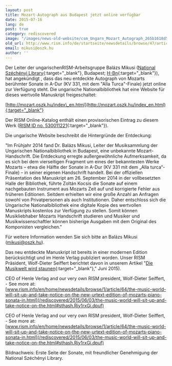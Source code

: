 ```yaml
---
layout: post
title: Mozart-Autograph aus Budapest jetzt online verfügbar
date: 2015-07-16
lang: de
post: true
category: rediscovered
image: "/images/news-old-website/csm_Ungarn_Mozart_Autograph_265b1618d5.png"
old_url: http://www.rism.info/de/startseite/newsdetails/browse/47/article/64/mozart-autograph-from-budapest-now-available-online.html
email: mikusi@oszk.hu
author: ''
---
```


Der Leiter der ungarischenRISM-Arbeitsgruppe Balázs Mikusi ([National Széchényi Library](http://regi.oszk.hu/index_en.htm){:target="_blank"}, Budapest; [H-Bn](https://opac.rism.info/search?View=rism&siglum=H-Bn){:target="_blank"}), hat angekündigt , dass das neu entdeckte Autograph von Mozarts berühmter Sonate in A-Dur (KV 331, mit dem "Alla Turca"-Finale) jetzt online zur Verfügung steht. Die ungarische Nationalbibliothek hat eine Website für dieses wertvolle Manuskript freigeschaltet:

[http://mozart.oszk.hu/index\_en.html](http://mozart.oszk.hu/index_en.html){:target="_blank"}

Der RISM Online-Katalog enthält einen provisorischen Eintrag zu diesem Werk ([RISM ID no. 530011221](https://opac.rism.info/search?id=530011221){:target="_blank"}).

Die ungarische Website beschreibt die Hintergründe der Entdeckung:

"Im Frühjahr 2014 fand Dr. Balázs Mikusi, Leiter der Musiksammlung der Ungarischen Nationalbibliothek in Budapest, eine unbekannte Mozart-Handschrift. Die Entdeckung erregte außergewöhnliche Aufmerksamkeit, da es sich bei dem vierseitigen Fragment um eines der bekanntesten Werke Mozarts – etwa die Hälfte der Sonate in A-Dur (KV 331 mit dem „Alla turca“-Finale) – in seiner eigenen Handschrift handelt. Bei der offiziellen Präsentation des Manuskript am 26. September 2014 in der vollbesetzten Halle der Bibliothek, führte Zoltán Kocsis die Sonate auf einem nachgebauten Instrument aus Mozarts Zeit auf und korrigierte Fehler aus früheren Editionen. Seitdem erhielten wir eine große Anzahl an Anfragen sowohl von Privatpersonen als auch Institutionen. Daher entschloss sich die Ungarische Nationalbibliothek eine digitale Kopie des wertvollen Manuskripts kostenlos zur Verfügung zu stellen. Somit können Musikliebhaber Mozarts Handschrift studieren und Musiker und Musikwissenschaftler können bisherige Ausgaben mit dem Original des Komponisten vergleichen."

Für weitere Information wenden Sie sich bitte an Balázs Mikusi ([mikusi@oszk.hu](mailto:mikusi@oszk.hu)).

Das neu entdeckte Manuskript ist bereits in einer modernen Edition berücksichtigt und im Henle Verlag publiziert worden. Unser RISM Präsident, Wolf-Dieter Seiffert berichtet davon in unserem Artikel "[Die Musikwelt wird staunen](/rediscovered/2015/06/03/the-music-world-will-sit-up-and-take-notice-on-the.html){:target="_blank"}," Juni 2015).

CEO of Henle Verlag and our very own RISM president, Wolf-Dieter Seiffert, - See more at: [www.rism.info/en/home/newsdetails/browse/1/article/64/the-music-world-will-sit-up-and-take-notice-on-the-new-urtext-edition-of-mozarts-piano-sonata-in.html](/rediscovered/2015/06/03/the-music-world-will-sit-up-and-take-notice-on-the.html#sthash.Riy1rxGi.dpuf)

CEO of Henle Verlag and our very own RISM president, Wolf-Dieter Seiffert, - See more at: [www.rism.info/en/home/newsdetails/browse/1/article/64/the-music-world-will-sit-up-and-take-notice-on-the-new-urtext-edition-of-mozarts-piano-sonata-in.html](/rediscovered/2015/06/03/the-music-world-will-sit-up-and-take-notice-on-the.html#sthash.Riy1rxGi.dpuf)

Bildnachweis: Erste Seite der Sonate, mit freundlicher Genehmigung der National Széchényi Library.
